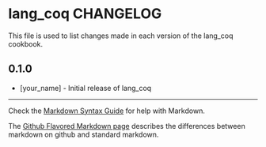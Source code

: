 lang_coq CHANGELOG
==================

This file is used to list changes made in each version of the lang_coq cookbook.

0.1.0
-----
- [your_name] - Initial release of lang_coq

- - -
Check the [Markdown Syntax Guide](http://daringfireball.net/projects/markdown/syntax) for help with Markdown.

The [Github Flavored Markdown page](http://github.github.com/github-flavored-markdown/) describes the differences between markdown on github and standard markdown.

